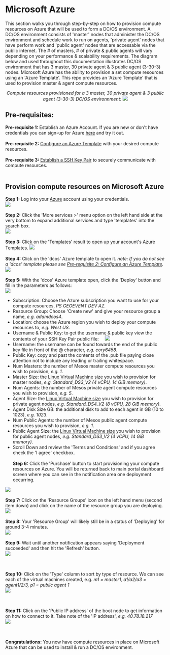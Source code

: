 # Microsoft Azure
This section walks you through step-by-step on how to provision compute resources on Azure that will be used to form a DC/OS environment.  A DC/OS environment consists of 'master' nodes that administer the DC/OS environment and schedule work to run on agents, 'private agent' nodes that have perform work and 'public agent' nodes that are accessable via the public internet.  The # of masters, # of private & public agents will vary depending on your performance & scalability requirements.  The diagram below and used throughout this documentation illustrates DC/OS environment that has 3 master, 30 private agent & 3 public agent (3-30-3) nodes.  Microsoft Azure has the ability to provision a set compute resources using an 'Azure Template'.  This repo provides an 'Azure Template' that is used to provision master & agent compute resources.<br>
<div align="center">
<i>Compute resources provisioned for a 3 master, 30 private agent & 3 public agent (3-30-3) DC/OS environnment:</i>
<img src="00.jpg"/>
</div>

## Pre-requisites:
<b>Pre-requisite 1:</b> Establish an Azure Account. If you are new or don't have credentials you can sign-up for Azure <a href="https://azure.microsoft.com/en-us/free/">here</a> and try it out.
<br><br><b>Pre-requisite 2:</b> [Configure an Azure Template](template/README.md) with your desired compute resources.
<br><br><b>Pre-requisite 3:</b> [Establish a SSH Key Pair](ssh/README.md) to securely communicate with compute resources.
<br><br>

## Provision compute resources on Microsoft Azure
<b>Step 1:</b> Log into your [Azure](http://portal.azure.com) account using your credentials.<br>
<img src="01.png">
<br><br><b>Step 2:</b> Click the 'More services >' menu option on the left hand side at the very bottom to expand additional services and type 'templates' into the search box.<br>
<img src="02.png">
<br><br><b>Step 3:</b> Click on the 'Templates' result to open up your account's Azure Templates.
<img src="03.png">
<br><br><b>Step 4:</b> Click on the 'dcos' Azure template to open it. <i>note: If you do not see a 'dcos' template please see [Pre-requisite 2: Configure an Azure Template](template/README.md).</i><br>
<img src="04.png">
<br><br><b>Step 5:</b> With the 'dcos' Azure template open, click the 'Deploy' button and fill in the parameters as follows:<br>
<img src="05.png">
- Subscription: Choose the Azure subscription you want to use for your compute resources, <i>PS GEOEVENT DEV AZ</i>.
- Resource Group: Choose 'Create new' and give your resource group a name, <i>e.g. adamdcos4</i>.
- Location: choose the Azure region you wish to deploy your compute resources to, <i>e.g. West US</i>.
- Username & Public Key: to get the username & public key view the contents of your SSH Key Pair public file:
&nbsp;&nbsp;&nbsp;&nbsp;<img src="06.png">
- Username: the username can be found towards the end of the public key file in front of the @ character, <i>e.g. cory6458</i>.
- Public Key: copy and past the contents of the .pub file paying close attention not to include any leading or trailing whitespace.
- Num Masters: the number of Mesos master compute resources you wish to provision, <i>e.g. 1</i>.
- Master Size: the [Linux Virtual Machine size](https://docs.microsoft.com/en-us/azure/virtual-machines/linux/sizes) you wish to provision for master nodes, <i>e.g. Standard_DS3_V2 (4 vCPU, 14 GiB memory)</i>.
- Num Agents: the number of Mesos private agent compute resources you wish to provision, <i>e.g. 5</i>.
- Agent Size: the [Linux Virtual Machine size](https://docs.microsoft.com/en-us/azure/virtual-machines/linux/sizes) you wish to provision for private agent nodes, <i>e.g. Standard_DS4_V2 (8 vCPU, 28 GiB memory)</i>.
- Agent Disk Size GB: the additional disk to add to each agent in GB (10 to 1023), <i>e.g. 1023</i>.
- Num Public Agents: the number of Mesos public agent compute resources you wish to provision, <i>e.g. 1</i>.
- Public Agent Size: the [Linux Virtual Machine size](https://docs.microsoft.com/en-us/azure/virtual-machines/linux/sizes) you wish to provision for public agent nodes, <i>e.g. Standard_DS3_V2 (4 vCPU, 14 GiB memory)</i>.
- Scroll Down and review the 'Terms and Conditions' and if you agree check the 'I agree' checkbox.
<br><br><b>Step 6:</b> Click the 'Purchase' button to start provisioning your compute resources on Azure.  You will be returned back to main portal dashboard screen where you can see in the notification area one deployment occurring.<br>
<img src="07.png">
<br><br><b>Step 7:</b> Click on the 'Resource Groups' icon on the left hand menu (second item down) and click on the name of the resource group you are deploying.<br>
<img src="08.png">
<br><br><b>Step 8:</b> Your 'Resource Group' will likely still be in a status of 'Deploying' for around 3-4 minutes.<br>
<img src="09.png">
<br><br><b>Step 9:</b> Wait until another notification appears saying 'Deployment succeeded' and then hit the 'Refresh' button.<br>
<img src="10.png">

<br><br><b>Step 10:</b> Click on the 'Type' column to sort by type of resource. We can see each of the virtual machines created, e.g. <i>m1 = master1, a1/a2/a3 = agent1/2/3, p1 = public agent 1</i><br>
<img src="11.png">

<br><br><b>Step 11:</b> Click on the 'Public IP address' of the boot node to get information on how to connect to it. Take note of the 'IP address', <i>e.g. 40.78.18.217</i><br>
<img src="12.png">

<br><br><b>Congratulations:</b> You now have compute resources in place on Microsoft Azure that can be used to install & run a DC/OS environment.
